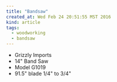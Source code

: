 ```yaml
---
title: "Bandsaw"
created_at: Wed Feb 24 20:51:55 MST 2016
kind: article
tags:
  - woodworking
  - bandsaw
---
```


* Grizzly Imports
* 14" Band Saw
* Model G1019
* 91.5" blade 1/4" to 3/4"

<!--
html boilerplate
<a href="" target="_blank"></a>
<img src="" width="400px">
-->
